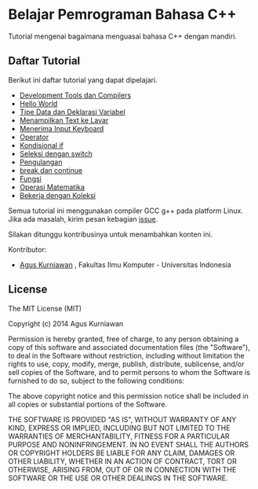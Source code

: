 # Belajar Pemrograman Bahasa C++

Tutorial mengenai bagaimana menguasai bahasa C++ dengan mandiri.


## Daftar Tutorial

Berikut ini daftar tutorial yang dapat dipelajari.

* [Development Tools dan Compilers](/content/idecompilers.md)
* [Hello World](/content/helloworld.md)
* [Tipe Data dan Deklarasi Variabel](/content/helloworld.md)
* [Menampilkan Text ke Layar](/content/helloworld.md)
* [Menerima Input Keyboard](/content/helloworld.md)
* [Operator](/content/helloworld.md)
* [Kondisional if](/content/helloworld.md)
* [Seleksi dengan switch](/content/helloworld.md)
* [Pengulangan](/content/helloworld.md)
* [break dan continue](/content/helloworld.md)
* [Fungsi](/content/helloworld.md)
* [Operasi Matematika](/content/helloworld.md)
* [Bekerja dengan Koleksi](/content/helloworld.md)


Semua tutorial ini menggunakan compiler GCC g++ pada platform Linux.
Jika ada masalah, kirim pesan kebagian [issue](https://github.com/agusk/belajarcpp/issues).

Silakan ditunggu kontribusinya untuk menambahkan konten ini.

Kontributor:

* [Agus Kurniawan](http://blog.aguskurniawan.net/) , Fakultas Ilmu Komputer - Universitas Indonesia




## License

The MIT License (MIT)

Copyright (c) 2014 Agus Kurniawan

Permission is hereby granted, free of charge, to any person obtaining a copy of this software and associated documentation files (the "Software"), to deal in the Software without restriction, including without limitation the rights to use, copy, modify, merge, publish, distribute, sublicense, and/or sell copies of the Software, and to permit persons to whom the Software is furnished to do so, subject to the following conditions:

The above copyright notice and this permission notice shall be included in all copies or substantial portions of the Software.

THE SOFTWARE IS PROVIDED "AS IS", WITHOUT WARRANTY OF ANY KIND, EXPRESS OR IMPLIED, INCLUDING BUT NOT LIMITED TO THE WARRANTIES OF MERCHANTABILITY, FITNESS FOR A PARTICULAR PURPOSE AND NONINFRINGEMENT. IN NO EVENT SHALL THE AUTHORS OR COPYRIGHT HOLDERS BE LIABLE FOR ANY CLAIM, DAMAGES OR OTHER LIABILITY, WHETHER IN AN ACTION OF CONTRACT, TORT OR OTHERWISE, ARISING FROM, OUT OF OR IN CONNECTION WITH THE SOFTWARE OR THE USE OR OTHER DEALINGS IN THE SOFTWARE.
